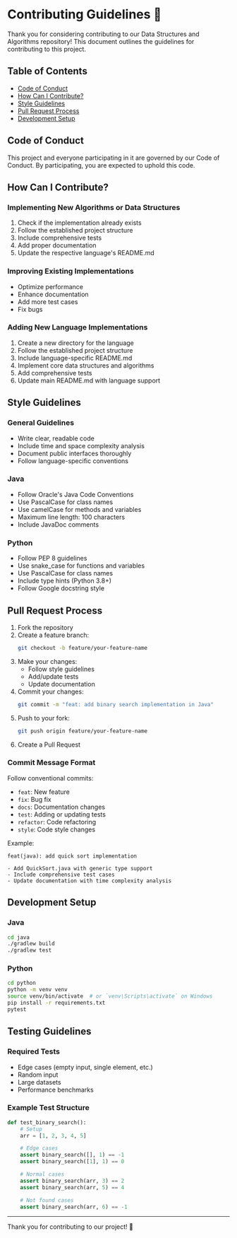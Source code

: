 # Contributing Guidelines 🤝

Thank you for considering contributing to our Data Structures and Algorithms repository! This document outlines the guidelines for contributing to this project.

## Table of Contents

- [Code of Conduct](#code-of-conduct)
- [How Can I Contribute?](#how-can-i-contribute)
- [Style Guidelines](#style-guidelines)
- [Pull Request Process](#pull-request-process)
- [Development Setup](#development-setup)

## Code of Conduct

This project and everyone participating in it are governed by our Code of Conduct. By participating, you are expected to uphold this code.

## How Can I Contribute?

### Implementing New Algorithms or Data Structures

1. Check if the implementation already exists
2. Follow the established project structure
3. Include comprehensive tests
4. Add proper documentation
5. Update the respective language's README.md

### Improving Existing Implementations

- Optimize performance
- Enhance documentation
- Add more test cases
- Fix bugs

### Adding New Language Implementations

1. Create a new directory for the language
2. Follow the established project structure
3. Include language-specific README.md
4. Implement core data structures and algorithms
5. Add comprehensive tests
6. Update main README.md with language support

## Style Guidelines

### General Guidelines

- Write clear, readable code
- Include time and space complexity analysis
- Document public interfaces thoroughly
- Follow language-specific conventions

### Java

- Follow Oracle's Java Code Conventions
- Use PascalCase for class names
- Use camelCase for methods and variables
- Maximum line length: 100 characters
- Include JavaDoc comments

### Python

- Follow PEP 8 guidelines
- Use snake_case for functions and variables
- Use PascalCase for class names
- Include type hints (Python 3.8+)
- Follow Google docstring style

## Pull Request Process

1. Fork the repository
2. Create a feature branch:
   ```bash
   git checkout -b feature/your-feature-name
   ```
3. Make your changes:
   - Follow style guidelines
   - Add/update tests
   - Update documentation
4. Commit your changes:
   ```bash
   git commit -m "feat: add binary search implementation in Java"
   ```
5. Push to your fork:
   ```bash
   git push origin feature/your-feature-name
   ```
6. Create a Pull Request

### Commit Message Format

Follow conventional commits:

- `feat`: New feature
- `fix`: Bug fix
- `docs`: Documentation changes
- `test`: Adding or updating tests
- `refactor`: Code refactoring
- `style`: Code style changes

Example:

```
feat(java): add quick sort implementation

- Add QuickSort.java with generic type support
- Include comprehensive test cases
- Update documentation with time complexity analysis
```

## Development Setup

### Java

```bash
cd java
./gradlew build
./gradlew test
```

### Python

```bash
cd python
python -m venv venv
source venv/bin/activate  # or `venv\Scripts\activate` on Windows
pip install -r requirements.txt
pytest
```

## Testing Guidelines

### Required Tests

- Edge cases (empty input, single element, etc.)
- Random input
- Large datasets
- Performance benchmarks

### Example Test Structure

```python
def test_binary_search():
    # Setup
    arr = [1, 2, 3, 4, 5]

    # Edge cases
    assert binary_search([], 1) == -1
    assert binary_search([1], 1) == 0

    # Normal cases
    assert binary_search(arr, 3) == 2
    assert binary_search(arr, 5) == 4

    # Not found cases
    assert binary_search(arr, 6) == -1
```

---

Thank you for contributing to our project! 🎉
